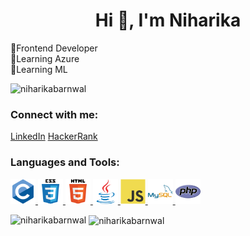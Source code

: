 <h1 align="center">Hi 👋, I'm Niharika</h1>

<p>🌱Frontend Developer
<br>🍃Learning Azure
<br>🌾Learning ML</p>

<p align="left"> <img src="https://komarev.com/ghpvc/?username=niharikabarnwal&label=Profile%20views&color=0e75b6&style=flat" alt="niharikabarnwal" /> </p>

<h3 align="left">Connect with me:</h3>
<p align="left">
    <a href="https://www.linkedin.com/in/niharika-barnwal-2a5555272?utm_source=share&utm_campaign=share_via&utm_content=profile&utm_medium=android_app">LinkedIn</a>
    <a href="https://www.hackerrank.com/profile/nbniharika24">HackerRank</a>
</p>

<h3 align="left">Languages and Tools:</h3>
<p align="left"> <a href="https://www.cprogramming.com/" target="_blank" rel="noreferrer"> <img src="https://raw.githubusercontent.com/devicons/devicon/master/icons/c/c-original.svg" alt="c" width="40" height="40"/> </a> <a href="https://www.w3schools.com/css/" target="_blank" rel="noreferrer"> <img src="https://raw.githubusercontent.com/devicons/devicon/master/icons/css3/css3-original-wordmark.svg" alt="css3" width="40" height="40"/> </a> <a href="https://www.w3.org/html/" target="_blank" rel="noreferrer"> <img src="https://raw.githubusercontent.com/devicons/devicon/master/icons/html5/html5-original-wordmark.svg" alt="html5" width="40" height="40"/> </a> <a href="https://www.java.com" target="_blank" rel="noreferrer"> <img src="https://raw.githubusercontent.com/devicons/devicon/master/icons/java/java-original.svg" alt="java" width="40" height="40"/> </a> <a href="https://developer.mozilla.org/en-US/docs/Web/JavaScript" target="_blank" rel="noreferrer"> <img src="https://raw.githubusercontent.com/devicons/devicon/master/icons/javascript/javascript-original.svg" alt="javascript" width="40" height="40"/> </a> <a href="https://www.mysql.com/" target="_blank" rel="noreferrer"> <img src="https://raw.githubusercontent.com/devicons/devicon/master/icons/mysql/mysql-original-wordmark.svg" alt="mysql" width="40" height="40"/> </a> <a href="https://www.php.net" target="_blank" rel="noreferrer"> <img src="https://raw.githubusercontent.com/devicons/devicon/master/icons/php/php-original.svg" alt="php" width="40" height="40"/> </a> </p>

<p><img align="left" src="https://github-readme-stats.vercel.app/api/top-langs?username=niharikabarnwal&show_icons=true&locale=en&layout=compact" alt="niharikabarnwal" /></p>

<p>&nbsp;<img align="center" src="https://github-readme-stats.vercel.app/api?username=niharikabarnwal&show_icons=true&locale=en" alt="niharikabarnwal" /></p>

###
<!--
**NiharikaBarnwal/NiharikaBarnwal** is a ✨ _special_ ✨ repository because its `README.md` (this file) appears on your GitHub profile.

Here are some ideas to get you started:

- 🔭 I’m currently working on ...
- 🌱 I’m currently learning ...
- 👯 I’m looking to collaborate on ...
- 🤔 I’m looking for help with ...
- 💬 Ask me about ...
- 📫 How to reach me: ...
- 😄 Pronouns: ...
- ⚡ Fun fact: ...
-->
